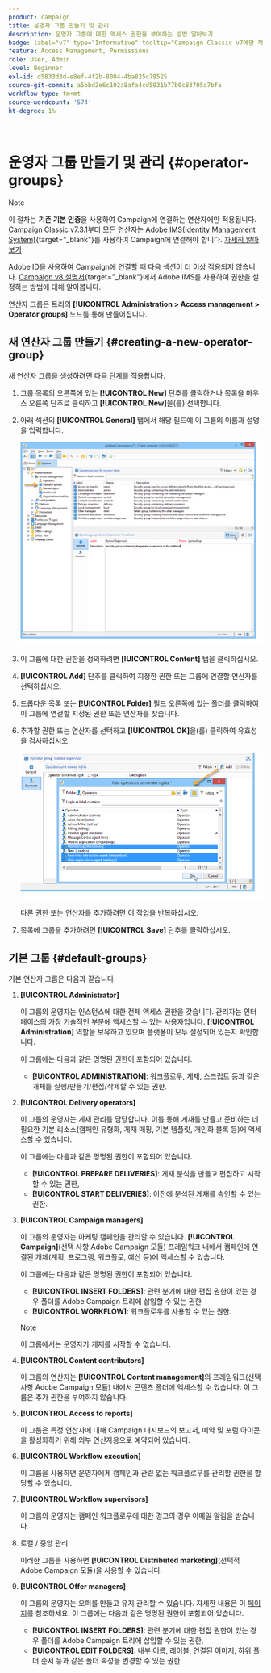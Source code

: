 ```yaml
---
product: campaign
title: 운영자 그룹 만들기 및 관리
description: 운영자 그룹에 대한 액세스 권한을 부여하는 방법 알아보기
badge: label="v7" type="Informative" tooltip="Campaign Classic v7에만 적용"
feature: Access Management, Permissions
role: User, Admin
level: Beginner
exl-id: d5833d3d-e8ef-4f2b-8084-4ba825c79525
source-git-commit: a5bbd2e6c102a8afa4cd5931b77b0c83705a7bfa
workflow-type: tm+mt
source-wordcount: '574'
ht-degree: 1%

---
```


# 운영자 그룹 만들기 및 관리 {#operator-groups}

>[!NOTE]
>
>이 절차는 **기존 기본 인증**&#x200B;을 사용하여 Campaign에 연결하는 연산자에만 적용됩니다. Campaign Classic v7.3.1부터 모든 연산자는 [Adobe IMS(Identity Management System)](https://helpx.adobe.com/kr/enterprise/using/identity.html){target="_blank"}를 사용하여 Campaign에 연결해야 합니다. [자세히 알아보기](../../technotes/using/migrate-users-to-ims.md)
>
>Adobe ID을 사용하여 Campaign에 연결할 때 다음 섹션이 더 이상 적용되지 않습니다. [Campaign v8 설명서](https://experienceleague.adobe.com/docs/campaign/campaign-v8/admin/permissions/gs-permissions.html?lang=ko){target="_blank"}에서 Adobe IMS를 사용하여 권한을 설정하는 방법에 대해 알아봅니다.

연산자 그룹은 트리의 **[!UICONTROL Administration > Access management > Operator groups]** 노드를 통해 만들어집니다.

## 새 연산자 그룹 만들기 {#creating-a-new-operator-group}

새 연산자 그룹을 생성하려면 다음 단계를 적용합니다.

1. 그룹 목록의 오른쪽에 있는 **[!UICONTROL New]** 단추를 클릭하거나 목록을 마우스 오른쪽 단추로 클릭하고 **[!UICONTROL New]**&#x200B;을(를) 선택합니다.
1. 아래 섹션의 **[!UICONTROL General]** 탭에서 해당 필드에 이 그룹의 이름과 설명을 입력합니다.

   ![](assets/s_ncs_user_create_operator_gp.png)

1. 이 그룹에 대한 권한을 정의하려면 **[!UICONTROL Content]** 탭을 클릭하십시오.
1. **[!UICONTROL Add]** 단추를 클릭하여 지정한 권한 또는 그룹에 연결할 연산자를 선택하십시오.
1. 드롭다운 목록 또는 **[!UICONTROL Folder]** 필드 오른쪽에 있는 폴더를 클릭하여 이 그룹에 연결할 지정된 권한 또는 연산자를 찾습니다.
1. 추가할 권한 또는 연산자를 선택하고 **[!UICONTROL OK]**&#x200B;을(를) 클릭하여 유효성을 검사하십시오.

   ![](assets/s_ncs_user_create_operator_gp03.png)

   다른 권한 또는 연산자를 추가하려면 이 작업을 반복하십시오.

1. 목록에 그룹을 추가하려면 **[!UICONTROL Save]** 단추를 클릭하십시오.

## 기본 그룹 {#default-groups}

기본 연산자 그룹은 다음과 같습니다.

1. **[!UICONTROL Administrator]**

   이 그룹의 운영자는 인스턴스에 대한 전체 액세스 권한을 갖습니다. 관리자는 인터페이스의 가장 기술적인 부분에 액세스할 수 있는 사용자입니다. **[!UICONTROL Administration]** 역할을 보유하고 있으며 플랫폼이 모두 설정되어 있는지 확인합니다.

   이 그룹에는 다음과 같은 명명된 권한이 포함되어 있습니다.

   * **[!UICONTROL ADMINISTRATION]**: 워크플로우, 게재, 스크립트 등과 같은 개체를 실행/만들기/편집/삭제할 수 있는 권한.

1. **[!UICONTROL Delivery operators]**

   이 그룹의 운영자는 게재 관리를 담당합니다. 이를 통해 게재를 만들고 준비하는 데 필요한 기본 리소스(캠페인 유형화, 게재 매핑, 기본 템플릿, 개인화 블록 등)에 액세스할 수 있습니다.

   이 그룹에는 다음과 같은 명명된 권한이 포함되어 있습니다.

   * **[!UICONTROL PREPARE DELIVERIES]**: 게재 분석을 만들고 편집하고 시작할 수 있는 권한,
   * **[!UICONTROL START DELIVERIES]**: 이전에 분석된 게재를 승인할 수 있는 권한.

1. **[!UICONTROL Campaign managers]**

   이 그룹의 운영자는 마케팅 캠페인을 관리할 수 있습니다. **[!UICONTROL Campaign]**(선택 사항 Adobe Campaign 모듈) 프레임워크 내에서 캠페인에 연결된 개체(계획, 프로그램, 워크플로, 예산 등)에 액세스할 수 있습니다.

   이 그룹에는 다음과 같은 명명된 권한이 포함되어 있습니다.

   * **[!UICONTROL INSERT FOLDERS]**: 관련 분기에 대한 편집 권한이 있는 경우 폴더를 Adobe Campaign 트리에 삽입할 수 있는 권한
   * **[!UICONTROL WORKFLOW]**: 워크플로우를 사용할 수 있는 권한.

   >[!NOTE]
   >
   >이 그룹에서는 운영자가 게재를 시작할 수 없습니다.

1. **[!UICONTROL Content contributors]**

   이 그룹의 연산자는 **[!UICONTROL Content management]**&#x200B;의 프레임워크(선택 사항 Adobe Campaign 모듈) 내에서 콘텐츠 폴더에 액세스할 수 있습니다. 이 그룹은 추가 권한을 부여하지 않습니다.

1. **[!UICONTROL Access to reports]**

   이 그룹은 특정 연산자에 대해 Campaign 대시보드의 보고서, 예약 및 포럼 아이콘을 활성화하기 위해 외부 연산자용으로 예약되어 있습니다.

1. **[!UICONTROL Workflow execution]**

   이 그룹을 사용하면 운영자에게 캠페인과 관련 없는 워크플로우를 관리할 권한을 할당할 수 있습니다.

1. **[!UICONTROL Workflow supervisors]**

   이 그룹의 운영자는 캠페인 워크플로우에 대한 경고의 경우 이메일 알림을 받습니다.

1. 로컬 / 중앙 관리

   이러한 그룹을 사용하면 **[!UICONTROL Distributed marketing]**(선택적 Adobe Campaign 모듈)을 사용할 수 있습니다.

1. **[!UICONTROL Offer managers]**

   이 그룹의 운영자는 오퍼를 만들고 유지 관리할 수 있습니다. 자세한 내용은 이 [페이지](../../interaction/using/operator-profiles.md)를 참조하세요.
이 그룹에는 다음과 같은 명명된 권한이 포함되어 있습니다.

   * **[!UICONTROL INSERT FOLDERS]**: 관련 분기에 대한 편집 권한이 있는 경우 폴더를 Adobe Campaign 트리에 삽입할 수 있는 권한,
   * **[!UICONTROL EDIT FOLDERS]**: 내부 이름, 레이블, 연결된 이미지, 하위 폴더 순서 등과 같은 폴더 속성을 변경할 수 있는 권한.

